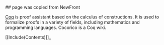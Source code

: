 \#\# page was copied from NewFront

[Coq](http://coq.inria.fr/) is proof assistant based on the calculus of constructions. It is used to formalize proofs in a variety of fields, including mathematics and programming languages. Cocorico is a Coq wiki.

\[\[Include(Contents)\]\]\_
